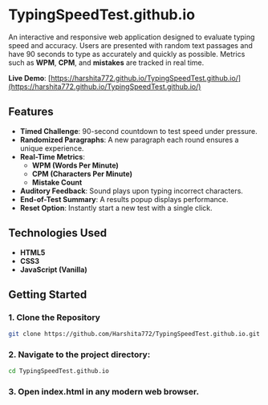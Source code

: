 # TypingSpeedTest.github.io

An interactive and responsive web application designed to evaluate typing speed and accuracy. Users are presented with random text passages and have 90 seconds to type as accurately and quickly as possible. Metrics such as **WPM**, **CPM**, and **mistakes** are tracked in real time.

**Live Demo**: [https://harshita772.github.io/TypingSpeedTest.github.io/](https://harshita772.github.io/TypingSpeedTest.github.io/)


## Features

- **Timed Challenge**: 90-second countdown to test speed under pressure.
- **Randomized Paragraphs**: A new paragraph each round ensures a unique experience.
- **Real-Time Metrics**:
  - **WPM (Words Per Minute)**
  - **CPM (Characters Per Minute)**
  - **Mistake Count**
- **Auditory Feedback**: Sound plays upon typing incorrect characters.
- **End-of-Test Summary**: A results popup displays performance.
- **Reset Option**: Instantly start a new test with a single click.

## Technologies Used

- **HTML5**
- **CSS3**
- **JavaScript (Vanilla)**

## Getting Started

### 1. Clone the Repository

```bash
git clone https://github.com/Harshita772/TypingSpeedTest.github.io.git

```

### 2. Navigate to the project directory:

``` bash
cd TypingSpeedTest.github.io

```

### 3. Open index.html in any modern web browser.